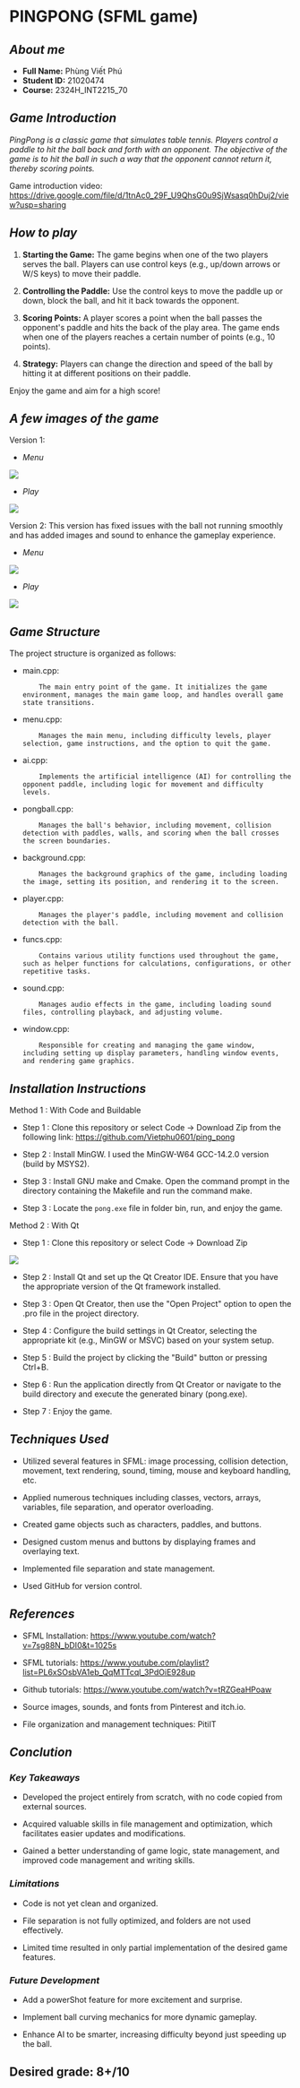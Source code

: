 # PINGPONG (SFML game)

## ***About me***

- **Full Name:** Phùng Viết Phú
- **Student ID:** 21020474
- **Course:** 2324H_INT2215_70

## ***Game Introduction***

*PingPong is a classic game that simulates table tennis. Players control a paddle to hit the ball back and forth with an opponent. The objective of the game is to hit the ball in such a way that the opponent cannot return it, thereby scoring points.*

Game introduction video: https://drive.google.com/file/d/1tnAc0_29F_U9QhsG0u9SjWsasq0hDuj2/view?usp=sharing

## ***How to play***

1. **Starting the Game:** The game begins when one of the two players serves the ball. Players can use control keys (e.g., up/down arrows or W/S keys) to move their paddle.

2. **Controlling the Paddle:** Use the control keys to move the paddle up or down, block the ball, and hit it back towards the opponent.

3. **Scoring Points:** A player scores a point when the ball passes the opponent's paddle and hits the back of the play area. The game ends when one of the players reaches a certain number of points (e.g., 10 points).

4. **Strategy:** Players can change the direction and speed of the ball by hitting it at different positions on their paddle.

Enjoy the game and aim for a high score!

## ***A few images of the game***

Version 1:
- *Menu*

![](imageReview/menu_ver1.png)

- *Play*

![](imageReview/play_ver1.png)

Version 2: This version has fixed issues with the ball not running smoothly and has added images and sound to enhance the gameplay experience.

- *Menu*

![](imageReview/menu_ver2.png)

- *Play*

![](imageReview/play_ver2.png)

## ***Game Structure***

The project structure is organized as follows:

- main.cpp:
  
          The main entry point of the game. It initializes the game environment, manages the main game loop, and handles overall game state transitions.

- menu.cpp:
  
          Manages the main menu, including difficulty levels, player selection, game instructions, and the option to quit the game.
- ai.cpp:

          Implements the artificial intelligence (AI) for controlling the opponent paddle, including logic for movement and difficulty levels.

- pongball.cpp:

          Manages the ball's behavior, including movement, collision detection with paddles, walls, and scoring when the ball crosses the screen boundaries.

- background.cpp:

          Manages the background graphics of the game, including loading the image, setting its position, and rendering it to the screen.

- player.cpp:

          Manages the player's paddle, including movement and collision detection with the ball.

- funcs.cpp:

          Contains various utility functions used throughout the game, such as helper functions for calculations, configurations, or other repetitive tasks.

- sound.cpp:

          Manages audio effects in the game, including loading sound files, controlling playback, and adjusting volume.

- window.cpp:

          Responsible for creating and managing the game window, including setting up display parameters, handling window events, and rendering game graphics.        
        


## ***Installation Instructions***

Method 1 : With Code and Buildable

- Step 1 : Clone this repository or select Code -> Download Zip from the following link: https://github.com/Vietphu0601/ping_pong

- Step 2 : Install MinGW. I used the MinGW-W64 GCC-14.2.0 version (build by MSYS2).

- Step 3 : Install GNU make and Cmake. Open the command prompt in the directory containing the Makefile and run the command make.

- Step 3 : Locate the `pong.exe` file in folder bin, run, and enjoy the game.


Method 2 : With Qt

- Step 1 : Clone this repository or select Code -> Download Zip

![](imageReview/git.png)

- Step 2 : Install Qt and set up the Qt Creator IDE. Ensure that you have the appropriate version of the Qt framework installed.

- Step 3 : Open Qt Creator, then use the "Open Project" option to open the .pro file in the project directory.

- Step 4 : Configure the build settings in Qt Creator, selecting the appropriate kit (e.g., MinGW or MSVC) based on your system setup.

- Step 5 : Build the project by clicking the "Build" button or pressing Ctrl+B.

- Step 6 : Run the application directly from Qt Creator or navigate to the build directory and execute the generated binary (pong.exe).

- Step 7 : Enjoy the game.

## ***Techniques Used***

 - Utilized several features in SFML: image processing, collision detection, movement, text rendering, sound, timing, mouse and keyboard handling, etc.

 - Applied numerous techniques including classes, vectors, arrays, variables, file separation, and operator overloading.

 - Created game objects such as characters, paddles, and buttons.

 - Designed custom menus and buttons by displaying frames and overlaying text.

 - Implemented file separation and state management.

 - Used GitHub for version control.


## ***References***

 - SFML Installation: https://www.youtube.com/watch?v=7sg88N_bDI0&t=1025s

 - SFML tutorials: https://www.youtube.com/playlist?list=PL6xSOsbVA1eb_QqMTTcql_3PdOiE928up

 - Github tutorials: https://www.youtube.com/watch?v=tRZGeaHPoaw

 - Source images, sounds, and fonts from Pinterest and itch.io.

 - File organization and management techniques: PitiIT

 ## ***Conclution***

 ### ***Key Takeaways*** ###

 - Developed the project entirely from scratch, with no code copied from external sources.

 - Acquired valuable skills in file management and optimization, which facilitates easier updates and modifications.

 - Gained a better understanding of game logic, state management, and improved code management and writing skills.

  ### ***Limitations*** ###

 - Code is not yet clean and organized.

 - File separation is not fully optimized, and folders are not used effectively.

 - Limited time resulted in only partial implementation of the desired game features.

  ### ***Future Development*** ###

 - Add a powerShot feature for more excitement and surprise.

 - Implement ball curving mechanics for more dynamic gameplay.

 - Enhance AI to be smarter, increasing difficulty beyond just speeding up the ball.

 ## **Desired grade: 8+/10** ##


